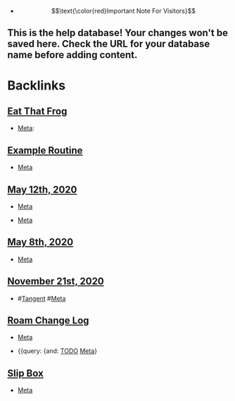 - $$\text{\color{red}Important Note For Visitors}$$ 

**This is the help database! Your changes won't be saved here.** 
Check the URL for your database name before adding content. 
- 

# Backlinks
## [Eat That Frog](<Eat That Frog.md>)
- [Meta](<Meta.md>):

## [Example Routine](<Example Routine.md>)
- [Meta](<Meta.md>)

## [May 12th, 2020](<May 12th, 2020.md>)
- [Meta](<Meta.md>)

- [Meta](<Meta.md>)

## [May 8th, 2020](<May 8th, 2020.md>)
- [Meta](<Meta.md>)

## [November 21st, 2020](<November 21st, 2020.md>)
- #[Tangent](<Tangent.md>) #[Meta](<Meta.md>)

## [Roam Change Log](<Roam Change Log.md>)
- [Meta](<Meta.md>)

- {{query: {and: [TODO](<TODO.md>) [Meta](<Meta.md>)}

## [Slip Box](<Slip Box.md>)
- [Meta](<Meta.md>)

